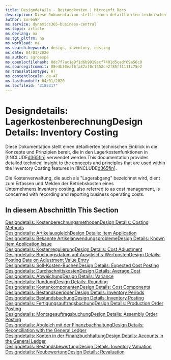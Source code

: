 ```yaml
---
title: Designdetails - Bestandkosten | Microsoft Docs
description: Diese Dokumentation stellt einen detaillierten technischen Einblick in die Konzepte und Prinzipien bereit, die in den Lagerkostenfunktionen in Business Central verwendet werden.
author: SorenGP
ms.service: dynamics365-business-central
ms.topic: article
ms.devlang: na
ms.tgt_pltfrm: na
ms.workload: na
ms.search.keywords: design, inventory, costing
ms.date: 04/01/2020
ms.author: sgroespe
ms.openlocfilehash: 8dc7f7ac1e9f1d6b9919ecf7401d5cadf69a56c0
ms.sourcegitcommit: 88e4b30eaf6fa32af0c1452ce2f85ff1111c75e2
ms.translationtype: HT
ms.contentlocale: de-AT
ms.lasthandoff: 04/01/2020
ms.locfileid: "3185317"
---
```

# <a name="design-details-inventory-costing"></a><span data-ttu-id="6f0d7-103">Designdetails: Lagerkostenberechnung</span><span class="sxs-lookup"><span data-stu-id="6f0d7-103">Design Details: Inventory Costing</span></span>
<span data-ttu-id="6f0d7-104">Diese Dokumentation stellt einen detaillierten technischen Einblick in die Konzepte und Prinzipien bereit, die in den Lagerkostenfunktionen in [!INCLUDE[d365fin](includes/d365fin_md.md)] verwendet werden.</span><span class="sxs-lookup"><span data-stu-id="6f0d7-104">This documentation provides detailed technical insight to the concepts and principles that are used within the Inventory Costing features in [!INCLUDE[d365fin](includes/d365fin_md.md)].</span></span>  

<span data-ttu-id="6f0d7-105">Die Kostenverwaltung, die auch als "Lagerabgang" bezeichnet wird, dient zum Erfassen und Melden der Betriebskosten eines Unternehmens.</span><span class="sxs-lookup"><span data-stu-id="6f0d7-105">Inventory costing, also referred to as cost management, is concerned with recording and reporting business operating costs.</span></span>  

## <a name="in-this-section"></a><span data-ttu-id="6f0d7-106">In diesem Abschnitt</span><span class="sxs-lookup"><span data-stu-id="6f0d7-106">In This Section</span></span>  
[<span data-ttu-id="6f0d7-107">Designdetails: Kostenberechnungsmethoden</span><span class="sxs-lookup"><span data-stu-id="6f0d7-107">Design Details: Costing Methods</span></span>](design-details-costing-methods.md)  
[<span data-ttu-id="6f0d7-108">Designdetails: Artikelausgleich</span><span class="sxs-lookup"><span data-stu-id="6f0d7-108">Design Details: Item Application</span></span>](design-details-item-application.md)  
[<span data-ttu-id="6f0d7-109">Designdetails: Bekannte Artikelanwendungsprobleme</span><span class="sxs-lookup"><span data-stu-id="6f0d7-109">Design Details: Known Item Application Issue</span></span>](design-details-inventory-zero-level-open-item-ledger-entries.md)  
[<span data-ttu-id="6f0d7-110">Designdetails: Kostenregulierung</span><span class="sxs-lookup"><span data-stu-id="6f0d7-110">Design Details: Cost Adjustment</span></span>](design-details-cost-adjustment.md)  
[<span data-ttu-id="6f0d7-111">Designdetails: Buchungsdatum auf Ausgleichs-Wertposten</span><span class="sxs-lookup"><span data-stu-id="6f0d7-111">Design Details: Posting Date on Adjustment Value Entry</span></span>](design-details-inventory-adjustment-value-entry-posting-date.md)  
[<span data-ttu-id="6f0d7-112">Designdetails: Soll-Kosten-Buchen</span><span class="sxs-lookup"><span data-stu-id="6f0d7-112">Design Details: Expected Cost Posting</span></span>](design-details-expected-cost-posting.md)  
[<span data-ttu-id="6f0d7-113">Designdetails: Durchschnittskosten</span><span class="sxs-lookup"><span data-stu-id="6f0d7-113">Design Details: Average Cost</span></span>](design-details-average-cost.md)  
[<span data-ttu-id="6f0d7-114">Designdetails: Abweichung</span><span class="sxs-lookup"><span data-stu-id="6f0d7-114">Design Details: Variance</span></span>](design-details-variance.md)  
[<span data-ttu-id="6f0d7-115">Designdetails: Rundung</span><span class="sxs-lookup"><span data-stu-id="6f0d7-115">Design Details: Rounding</span></span>](design-details-rounding.md)  
[<span data-ttu-id="6f0d7-116">Designdetails: Kostenkomponenten</span><span class="sxs-lookup"><span data-stu-id="6f0d7-116">Design Details: Cost Components</span></span>](design-details-cost-components.md)  
[<span data-ttu-id="6f0d7-117">Designdetails: Bestandsperioden</span><span class="sxs-lookup"><span data-stu-id="6f0d7-117">Design Details: Inventory Periods</span></span>](design-details-inventory-periods.md)  
[<span data-ttu-id="6f0d7-118">Designdetails: Bestandsbuchung</span><span class="sxs-lookup"><span data-stu-id="6f0d7-118">Design Details: Inventory Posting</span></span>](design-details-inventory-posting.md)  
[<span data-ttu-id="6f0d7-119">Designdetails: Fertigungsauftragsbuchung</span><span class="sxs-lookup"><span data-stu-id="6f0d7-119">Design Details: Production Order Posting</span></span>](design-details-production-order-posting.md)  
[<span data-ttu-id="6f0d7-120">Designdetails: Montageauftragsbuchung</span><span class="sxs-lookup"><span data-stu-id="6f0d7-120">Design Details: Assembly Order Posting</span></span>](design-details-assembly-order-posting.md)  
[<span data-ttu-id="6f0d7-121">Designdetails: Abgleich mit der Finanzbuchhaltung</span><span class="sxs-lookup"><span data-stu-id="6f0d7-121">Design Details: Reconciliation with the General Ledger</span></span>](design-details-reconciliation-with-the-general-ledger.md)  
[<span data-ttu-id="6f0d7-122">Designdetails: Konten in der Finanzbuchhaltung</span><span class="sxs-lookup"><span data-stu-id="6f0d7-122">Design Details: Accounts in the General Ledger</span></span>](design-details-accounts-in-the-general-ledger.md)  
[<span data-ttu-id="6f0d7-123">Designdetails: Bestandsbewertung</span><span class="sxs-lookup"><span data-stu-id="6f0d7-123">Design Details: Inventory Valuation</span></span>](design-details-inventory-valuation.md)  
[<span data-ttu-id="6f0d7-124">Designdetails: Neubewertung</span><span class="sxs-lookup"><span data-stu-id="6f0d7-124">Design Details: Revaluation</span></span>](design-details-revaluation.md)
